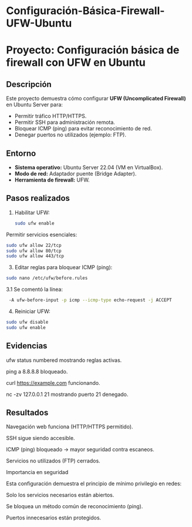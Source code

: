 # Configuración-Básica-Firewall-UFW-Ubuntu
# Proyecto: Configuración básica de firewall con UFW en Ubuntu

## Descripción
Este proyecto demuestra cómo configurar **UFW (Uncomplicated Firewall)** en Ubuntu Server para:
- Permitir tráfico HTTP/HTTPS.
- Permitir SSH para administración remota.
- Bloquear ICMP (ping) para evitar reconocimiento de red.
- Denegar puertos no utilizados (ejemplo: FTP).

## Entorno
- **Sistema operativo:** Ubuntu Server 22.04 (VM en VirtualBox).
- **Modo de red:** Adaptador puente (Bridge Adapter).
- **Herramienta de firewall:** UFW.

## Pasos realizados
1. Habilitar UFW:
   ```bash
   sudo ufw enable
Permitir servicios esenciales:
  ```bash
  sudo ufw allow 22/tcp
  sudo ufw allow 80/tcp
  sudo ufw allow 443/tcp
  ```

3. Editar reglas para bloquear ICMP (ping):
  ```bash
  sudo nano /etc/ufw/before.rules
  ```

  3.1 Se comentó la línea:
  ```bash
   -A ufw-before-input -p icmp --icmp-type echo-request -j ACCEPT
  ```

4. Reiniciar UFW:
  ```bash
 sudo ufw disable
 sudo ufw enable
  ```
## Evidencias

ufw status numbered mostrando reglas activas.

ping a 8.8.8.8 bloqueado.

curl https://example.com funcionando.

nc -zv 127.0.0.1 21 mostrando puerto 21 denegado.

## Resultados

Navegación web funciona (HTTP/HTTPS permitido).

SSH sigue siendo accesible.

ICMP (ping) bloqueado → mayor seguridad contra escaneos.

Servicios no utilizados (FTP) cerrados.

Importancia en seguridad

Esta configuración demuestra el principio de mínimo privilegio en redes:

Solo los servicios necesarios están abiertos.

Se bloquea un método común de reconocimiento (ping).

Puertos innecesarios están protegidos.
